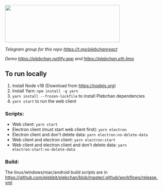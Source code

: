 <img src="https://github.com/plebeius-eth/assets/blob/main/plebchan-logo.jpg" width="378" height="123">

_Telegram group for this repo https://t.me/plebchanreact_

_Demo https://plebchan.netlify.app and https://plebchan.eth.limo_

## To run locally

1. Install Node v18 (Download from https://nodejs.org)
2. Install Yarn: `npm install -g yarn`
3. `yarn install --frozen-lockfile` to install Plebchan dependencies
4. `yarn start` to run the web client

### Scripts:

- Web client: `yarn start`
- Electron client (must start web client first): `yarn electron`
- Electron client and don't delete data: `yarn electron:no-delete-data`
- Web client and electron client: `yarn electron:start`
- Web client and electron client and don't delete data: `yarn electron:start:no-delete-data`

### Build:

The linux/windows/mac/android build scripts are in https://github.com/plebbit/plebchan/blob/master/.github/workflows/release.yml
